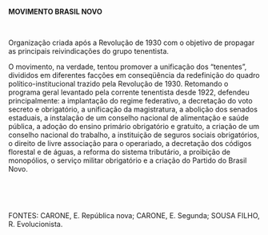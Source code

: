 **MOVIMENTO BRASIL NOVO**

 

Organização criada após a Revolução de 1930 com o objetivo de propagar
as principais reivindicações do grupo tenentista.

O movimento, na verdade, tentou promover a unificação dos “tenentes”,
divididos em diferentes facções em conseqüência da redefinição do quadro
político-institucional trazido pela Revolução de 1930. Retomando o
programa geral levantado pela corrente tenentista desde 1922, defendeu
principalmente: a implantação do regime federativo, a decretação do voto
secreto e obrigatório, a unificação da magistratura, a abolição dos
senados estaduais, a instalação de um conselho nacional de alimentação e
saúde pública, a adoção do ensino primário obrigatório e gratuito, a
criação de um conselho nacional do trabalho, a instituição de seguros
sociais obrigatórios, o direito de livre associação para o operariado, a
decretação dos códigos florestal e de águas, a reforma do sistema
tributário, a proibição de monopólios, o serviço militar obrigatório e a
criação do Partido do Brasil Novo.

 

 

FONTES: CARONE, E. República nova; CARONE, E. Segunda; SOUSA FILHO, R.
Evolucionista.

 
